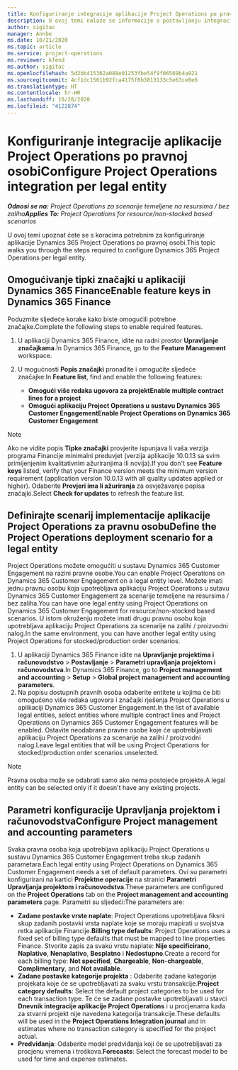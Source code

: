 ```yaml
---
title: Konfiguriranje integracije aplikacije Project Operations po pravnoj osobi
description: U ovoj temi nalaze se informacije o postavljanju integracije po pravnoj osobi u aplikaciji Project Operations.
author: sigitac
manager: Annbe
ms.date: 10/21/2020
ms.topic: article
ms.service: project-operations
ms.reviewer: kfend
ms.author: sigitac
ms.openlocfilehash: 5d2bb415362a088e01253fbe54f9f06569b4a921
ms.sourcegitcommit: 4cf1dc1561b92fca4175f0b3813133c5e63ce8e6
ms.translationtype: HT
ms.contentlocale: hr-HR
ms.lasthandoff: 10/28/2020
ms.locfileid: "4122874"
---
```

# <a name="configure-project-operations-integration-per-legal-entity"></a><span data-ttu-id="c52ac-103">Konfiguriranje integracije aplikacije Project Operations po pravnoj osobi</span><span class="sxs-lookup"><span data-stu-id="c52ac-103">Configure Project Operations integration per legal entity</span></span> 

<span data-ttu-id="c52ac-104">_**Odnosi se na:** Project Operations za scenarije temeljene na resursima / bez zaliha_</span><span class="sxs-lookup"><span data-stu-id="c52ac-104">_**Applies To:** Project Operations for resource/non-stocked based scenarios_</span></span>

<span data-ttu-id="c52ac-105">U ovoj temi upoznat ćete se s koracima potrebnim za konfiguriranje aplikacije Dynamics 365 Project Operations po pravnoj osobi.</span><span class="sxs-lookup"><span data-stu-id="c52ac-105">This topic walks you through the steps required to configure Dynamics 365 Project Operations per legal entity.</span></span>

## <a name="enable-feature-keys-in-dynamics-365-finance"></a><span data-ttu-id="c52ac-106">Omogućivanje tipki značajki u aplikaciji Dynamics 365 Finance</span><span class="sxs-lookup"><span data-stu-id="c52ac-106">Enable feature keys in Dynamics 365 Finance</span></span>

<span data-ttu-id="c52ac-107">Poduzmite sljedeće korake kako biste omogućili potrebne značajke.</span><span class="sxs-lookup"><span data-stu-id="c52ac-107">Complete the following steps to enable required features.</span></span>

1. <span data-ttu-id="c52ac-108">U aplikaciji Dynamics 365 Finance, idite na radni prostor **Upravljanje značajkama**.</span><span class="sxs-lookup"><span data-stu-id="c52ac-108">In Dynamics 365 Finance, go to the **Feature Management** workspace.</span></span>
2. <span data-ttu-id="c52ac-109">U mogućnosti **Popis značajki** pronađite i omogućite sljedeće značajke:</span><span class="sxs-lookup"><span data-stu-id="c52ac-109">In **Feature list**, find and enable the following features:</span></span>
  
    - <span data-ttu-id="c52ac-110">**Omogući više redaka ugovora za projekt**</span><span class="sxs-lookup"><span data-stu-id="c52ac-110">**Enable multiple contract lines for a project**</span></span>
    - <span data-ttu-id="c52ac-111">**Omogući aplikaciju Project Operations u sustavu Dynamics 365 Customer Engagement**</span><span class="sxs-lookup"><span data-stu-id="c52ac-111">**Enable Project Operations on Dynamics 365 Customer Engagement**</span></span>

> [!NOTE]
> <span data-ttu-id="c52ac-112">Ako ne vidite popis **Tipke značajki** provjerite ispunjava li vaša verzija programa Financije minimalni preduvjet (verzija aplikacije 10.0.13 sa svim primijenjenim kvalitativnim ažuriranjima ili novija).</span><span class="sxs-lookup"><span data-stu-id="c52ac-112">If you don't see **Feature keys** listed, verify that your Finance version meets the minimum version requirement (application version 10.0.13 with all quality updates applied or higher).</span></span> <span data-ttu-id="c52ac-113">Odaberite **Provjeri ima li ažuriranja** za osvježavanje popisa značajki.</span><span class="sxs-lookup"><span data-stu-id="c52ac-113">Select **Check for updates** to refresh the feature list.</span></span>

## <a name="define-the-project-operations-deployment-scenario-for-a-legal-entity"></a><span data-ttu-id="c52ac-114">Definirajte scenarij implementacije aplikacije Project Operations za pravnu osobu</span><span class="sxs-lookup"><span data-stu-id="c52ac-114">Define the Project Operations deployment scenario for a legal entity</span></span>

<span data-ttu-id="c52ac-115">Project Operations možete omogućiti u sustavu Dynamics 365 Customer Engagement na razini pravne osobe.</span><span class="sxs-lookup"><span data-stu-id="c52ac-115">You can enable Project Operations on Dynamics 365 Customer Engagement on a legal entity level.</span></span> <span data-ttu-id="c52ac-116">Možete imati jednu pravnu osobu koja upotrebljava aplikaciju Project Operations u sutavu Dynamics 365 Customer Engagement za scenarije temeljene na resursima / bez zaliha.</span><span class="sxs-lookup"><span data-stu-id="c52ac-116">You can have one legal entity using Project Operations on Dynamics 365 Customer Engagement for resource/non-stocked based scenarios.</span></span> <span data-ttu-id="c52ac-117">U istom okruženju možete imati drugu pravnu osobu koja upotrebljava aplikaciju Project Operations za scenarije na zalihi / proizvodni nalog.</span><span class="sxs-lookup"><span data-stu-id="c52ac-117">In the same environment, you can have another legal entity using Project Operations for stocked/production order scenarios.</span></span>

1. <span data-ttu-id="c52ac-118">U aplikaciji Dynamics 365 Finance idite na **Upravljanje projektima i računovodstvo** > **Postavljanje** > **Parametri upravljanja projektom i računovodstva**.</span><span class="sxs-lookup"><span data-stu-id="c52ac-118">In Dynamics 365 Finance, go to **Project management and accounting** > **Setup** > **Global project management and accounting parameters**.</span></span>
2. <span data-ttu-id="c52ac-119">Na popisu dostupnih pravnih osoba odaberite entitete u kojima će biti omogućeno više redaka ugovora i značajki rješenja Project Operations u aplikaciji Dynamics 365 Customer Engagement.</span><span class="sxs-lookup"><span data-stu-id="c52ac-119">In the list of available legal entities, select entities where multiple contract lines and Project Operations on Dynamics 365 Customer Engagement features will be enabled.</span></span> <span data-ttu-id="c52ac-120">Ostavite neodabrane pravne osobe koje će upotrebljavati aplikaciju Project Operations za scenarije na zalihi / proizvodni nalog.</span><span class="sxs-lookup"><span data-stu-id="c52ac-120">Leave legal entities that will be using Project Operations for stocked/production order scenarios unselected.</span></span>

> [!NOTE]
> <span data-ttu-id="c52ac-121">Pravna osoba može se odabrati samo ako nema postojeće projekte.</span><span class="sxs-lookup"><span data-stu-id="c52ac-121">A legal entity can be selected only if it doesn't have any existing projects.</span></span>

## <a name="configure-project-management-and-accounting-parameters"></a><span data-ttu-id="c52ac-122">Parametri konfiguracije Upravljanja projektom i računovodstva</span><span class="sxs-lookup"><span data-stu-id="c52ac-122">Configure Project management and accounting parameters</span></span>

<span data-ttu-id="c52ac-123">Svaka pravna osoba koja upotrebljava aplikaciju Project Operations u sustavu Dynamics 365 Customer Engagement treba skup zadanih parametara.</span><span class="sxs-lookup"><span data-stu-id="c52ac-123">Each legal entity using Project Operations on Dynamics 365 Customer Engagement needs a set of default parameters.</span></span> <span data-ttu-id="c52ac-124">Ovi su parametri konfigurirani na kartici **Projektne operacije** na stranici **Parametri Upravljanja projektom i računovodstva**.</span><span class="sxs-lookup"><span data-stu-id="c52ac-124">These parameters are configured on the **Project Operations** tab on the **Project management and accounting parameters** page.</span></span> <span data-ttu-id="c52ac-125">Parametri su sljedeći:</span><span class="sxs-lookup"><span data-stu-id="c52ac-125">The parameters are:</span></span>

  - <span data-ttu-id="c52ac-126">**Zadane postavke vrste naplate**: Project Operations upotrebljava fiksni skup zadanih postavki vrsta naplate koje se moraju mapirati u svojstva retka aplikacije Financije.</span><span class="sxs-lookup"><span data-stu-id="c52ac-126">**Billing type defaults**: Project Operations uses a fixed set of billing type defaults that must be mapped to line properties Finance.</span></span> <span data-ttu-id="c52ac-127">Stvorite zapis za svaku vrstu naplate: **Nije specificirano**, **Naplativo**, **Nenaplativo**, **Besplatno** i **Nedostupno**.</span><span class="sxs-lookup"><span data-stu-id="c52ac-127">Create a record for each billing type: **Not specified**, **Chargeable**, **Non-chargeable**, **Complimentary**, and **Not available**.</span></span>
  - <span data-ttu-id="c52ac-128">**Zadane postavke kategorije projekta** : Odaberite zadane kategorije projekata koje će se upotrebljavati za svaku vrstu transakcije.</span><span class="sxs-lookup"><span data-stu-id="c52ac-128">**Project category defaults**: Select the default project categories to be used for each transaction type.</span></span> <span data-ttu-id="c52ac-129">Te će se zadane postavke upotrebljavati u stavci **Dnevnik integracije aplikacije Project Operations** i u procjenama kada za stvarni projekt nije navedena kategorija transakcije.</span><span class="sxs-lookup"><span data-stu-id="c52ac-129">These defaults will be used in the **Project Operations Integration journal** and in estimates where no transaction category is specified for the project actual.</span></span>
  - <span data-ttu-id="c52ac-130">**Predviđanja**: Odaberite model predviđanja koji će se upotrebljavati za procjenu vremena i troškova.</span><span class="sxs-lookup"><span data-stu-id="c52ac-130">**Forecasts**: Select the forecast model to be used for time and expense estimates.</span></span>
